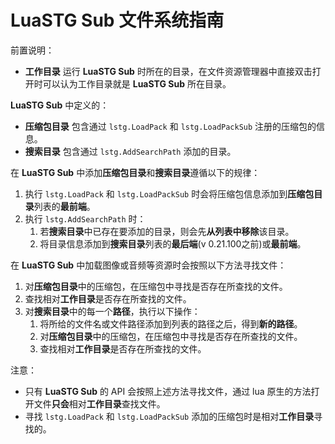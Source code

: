 # LuaSTG Sub 文件系统指南
前置说明：

+ **工作目录** 运行 **LuaSTG Sub** 时所在的目录，在文件资源管理器中直接双击打开时可以认为工作目录就是 **LuaSTG Sub** 所在目录。

**LuaSTG Sub** 中定义的：

+ **压缩包目录** 包含通过 `lstg.LoadPack` 和 `lstg.LoadPackSub` 注册的压缩包的信息。
+ **搜索目录** 包含通过 `lstg.AddSearchPath` 添加的目录。

在 **LuaSTG Sub** 中添加**压缩包目录**和**搜索目录**遵循以下的规律：

1. 执行 `lstg.LoadPack` 和 `lstg.LoadPackSub` 时会将压缩包信息添加到**压缩包目录**列表的**最前端**。
2. 执行 `lstg.AddSearchPath` 时：
    1. 若**搜索目录**中已存在要添加的目录，则会先**从列表中移除**该目录。
    2. 将目录信息添加到**搜索目录**列表的**最后端**(v 0.21.100之前)或**最前端**。

在 **LuaSTG Sub** 中加载图像或音频等资源时会按照以下方法寻找文件：

1. 对**压缩包目录**中的压缩包，在压缩包中寻找是否存在所查找的文件。
2. 查找相对**工作目录**是否存在所查找的文件。
3. 对**搜索目录**中的每一个**路径**，执行以下操作：
    1. 将所给的文件名或文件路径添加到列表的路径之后，得到**新的路径**。
    2. 对**压缩包目录**中的压缩包，在压缩包中寻找是否存在所查找的文件。
    3. 查找相对**工作目录**是否存在所查找的文件。

注意：
+ 只有 **LuaSTG Sub** 的 API 会按照上述方法寻找文件，通过 lua 原生的方法打开文件**只会**相对**工作目录**查找文件。
+ 寻找 `lstg.LoadPack` 和 `lstg.LoadPackSub` 添加的压缩包时是相对**工作目录**寻找的。